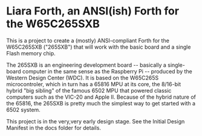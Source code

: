 # Liara Forth, an ANSI(ish) Forth for the W65C265SXB

This is a project to create a (mostly) ANSI-compliant Forth for the 
W65C265SXB ("265SXB") that will work with the basic board and a single Flash
memory chip. 

The 265SXB is an engineering development board -- basically a single-board
computer in the same sense as the Raspberry Pi -- produced by the Western Design
Center (WDC). It is based on the W65C265S microcontroler, which in turn has a
65816 MPU at its core, the 8/16-bit hybrid "big sibling" of the famous 6502 MPU
that powered classic computers such as the VIC-20 and Apple II. Because of the
hybrid nature of the 65816, the 265SXB is pretty much the simplest way to get
started with a 6502 system.

This project is in the very,very early design stage. See the Initial Design
Manifest in the docs folder for details. 
